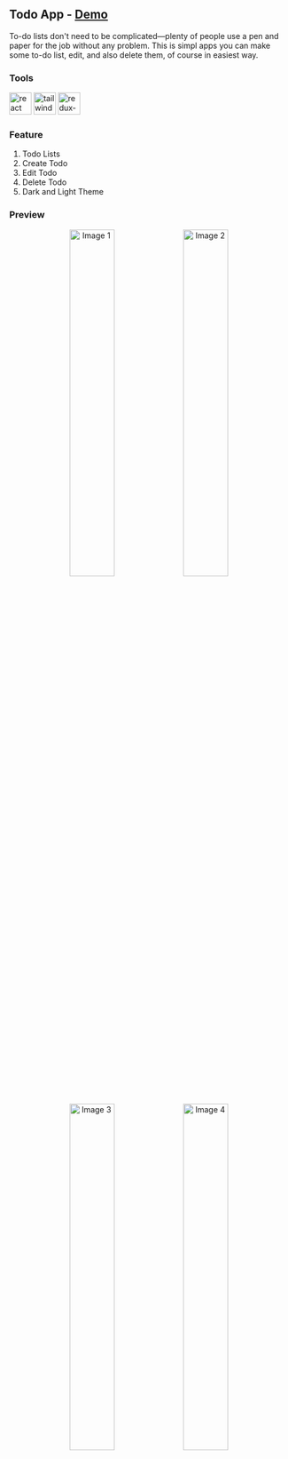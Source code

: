 ## Todo App - [Demo](https://todo-agus-sasongko.vercel.app/)
To-do lists don't need to be complicated—plenty of people use a pen and paper for the job without any problem. This is simpl apps you can make some to-do list, edit, and also delete them, of course in easiest way.



### Tools
<p align="left">
  <img src="https://devicons.github.io/devicon/devicon.git/icons/react/react-original-wordmark.svg" alt="react" width="40" height="40"/> 
   
  <img src="https://www.vectorlogo.zone/logos/tailwindcss/tailwindcss-icon.svg" alt="tailwind" width="40" height="40"/>
   
  <img src="https://miro.medium.com/max/312/1*kuITW-HAzQSTqp40IcOziQ.png" alt="redux-saga" width="40" height="40"/> 
</p>


### Feature
1. Todo Lists
2. Create Todo
3. Edit Todo
4. Delete Todo
5. Dark and Light Theme


### Preview
<p align="center">
  <img src="https://i.ibb.co/SwLVpQP/Screenshot-from-2020-08-21-05-53-54.png" alt="Image 1" border="0" width="40%">
  <img src="https://i.ibb.co/9ctbQr6/Screenshot-from-2020-08-21-05-54-20.png" alt="Image 2" border="0" width="40%">
</p>

<p align="center">
  <img src="https://i.ibb.co/R65yTNL/Screenshot-from-2020-08-21-05-56-39.png" alt="Image 3" border="0" width="40%">
  <img src="https://i.ibb.co/6ny4KY3/Screenshot-from-2020-08-21-06-15-07.png" alt="Image 4" border="0" width="40%">
</p>
